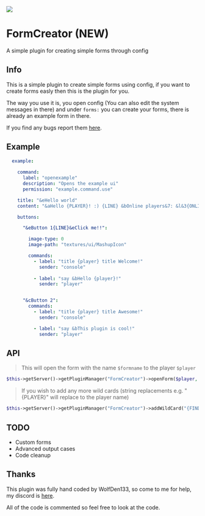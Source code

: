 [![](https://poggit.pmmp.io/shield.state/FormCreator)](https://poggit.pmmp.io/p/FormCreator)
# FormCreator (NEW)
A simple plugin for creating simple forms through config

## Info

This is a simple plugin to create simple forms using config, if you want to create forms easly then this is the plugin for you.

The way you use it is, you open config (You can also edit the system messages in there) and under `forms:` you can create your forms, there is already an example form in there.

If you find any bugs report them [here](https://github.com/WolfDen133/WFT/issues).

## Example

```yaml 
  example:
  
    command:
      label: "openexample"
      description: "Opens the example ui"
      permission: "example.command.use"

    title: "&eHello world"
    content: "&aHello {PLAYER}! :) {LINE} &bOnline players&7: &l&3{ONLINE_PLAYERS}&8/&3{MAX_PLAYERS} {LINE}{LINE} This plugin is cool :)"

    buttons:

      "&eButton 1{LINE}&eClick me!!":

        image-type: 0
        image-path: "textures/ui/MashupIcon"

        commands:
          - label: "title {player} title Welcome!"
            sender: "console"
            
          - label: "say &bHello {player}!"
            sender: "player"


      "&cButton 2":
        commands:
          - label: "title {player} title Awesome!"
            sender: "console"

          - label: "say &bThis plugin is cool!"
            sender: "player" 
 ```

## API 

> This will open the form with the name `$formname` to the player `$player`
 ```php
 $this->getServer()->getPluginManager("FormCreator")->openForm($player, $formname);
 ```
 
> If you wish to add any more wild cards (string replacements e.g. "{PLAYER}" will replace to the player name)
```php
$this->getServer()->getPluginManager("FormCreator")->addWildCard("{FIND}", "{REPLACE}");
```

## TODO 

- Custom forms
- Advanced output cases
- Code cleanup

## Thanks

This plugin was fully hand coded by WolfDen133, so come to me for help, my discord is [here](https://dsc.bio/WolfDen133).

All of the code is commented so feel free to look at the code.
